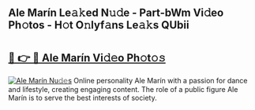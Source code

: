 ## Ale Marín Le𝚊𝚔ed N𝚞𝚍e - Part-bWm Vi𝚍eo Ph𝚘tos - H𝚘t O𝚗lyf𝚊ns Le𝚊𝚔s QUbii

# <h2><a href="http://hf455uu.feru.top/?c=Ale+Mar%c3%adn">🔗 👉 🔴 Ale Marín Vi𝚍𝚎o Ph𝚘t𝚘𝚜</a></h2>

[![Ale Marín Nu𝚍𝚎s](https://i.imgur.com/0TWrTi3.gif)](http://hf455uu.feru.top/?c=Ale+Mar%c3%adn)
Online personality Ale Marín with a passion for dance and lifestyle, creating engaging content. The role of a public figure Ale Marín is to serve the best interests of society. 
